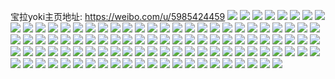 宝拉yoki主页地址: https://weibo.com/u/5985424459 
![](https://wx4.sinaimg.cn/mw2000/006x4ekbly1h9h3o8h480j30u0142n59.jpg) 
![](https://wx4.sinaimg.cn/mw2000/006x4ekbly1h9h3o9bxrvj30u0140k5m.jpg) 
![](https://wx4.sinaimg.cn/mw2000/006x4ekbly1h9h3o5flfwj30u0140grr.jpg) 
![](https://wx4.sinaimg.cn/mw2000/006x4ekbly1h9h3o7d80cj30u01407dt.jpg) 
![](https://wx4.sinaimg.cn/mw2000/006x4ekbly1h9h3o7ypjcj30u0140tet.jpg) 
![](https://wx4.sinaimg.cn/mw2000/006x4ekbly1h93fiq5vehj30g00lj0tf.jpg) 
![](https://wx4.sinaimg.cn/mw2000/006x4ekbly1h8t0o2gwx0j30u0140qb4.jpg) 
![](https://wx4.sinaimg.cn/mw2000/006x4ekbly1h8t0o3059kj30u0140jzk.jpg) 
![](https://wx4.sinaimg.cn/mw2000/006x4ekbly1h8omw9z3ykj30qw0l1400.jpg) 
![](https://wx4.sinaimg.cn/mw2000/006x4ekbly1h8iedpv7ykj30u014045j.jpg) 
![](https://wx4.sinaimg.cn/mw2000/006x4ekbly1h7wgbzz0a5j32bz2lge81.jpg) 
![](https://wx4.sinaimg.cn/mw2000/006x4ekbly1h7wgc0z9jqj31sc2dskjl.jpg) 
![](https://wx4.sinaimg.cn/mw2000/006x4ekbly1h7wgc1xjckj32c03401ky.jpg) 
![](https://wx4.sinaimg.cn/mw2000/006x4ekbly1h7wgc30amoj32c0340hdu.jpg) 
![](https://wx4.sinaimg.cn/mw2000/006x4ekbly1h7wgc3wvarj31sc2dse81.jpg) 
![](https://wx4.sinaimg.cn/mw2000/006x4ekbly1h7wgc4r73bj32c0340x6p.jpg) 
![](https://wx4.sinaimg.cn/mw2000/006x4ekbly1h7wgc5riuhj31sc2dsqv5.jpg) 
![](https://wx4.sinaimg.cn/mw2000/006x4ekbly1h7wgc6hjrmj32c03407wh.jpg) 
![](https://wx4.sinaimg.cn/mw2000/006x4ekbly1h7wgc79lumj32c0340npd.jpg) 
![](https://wx4.sinaimg.cn/mw2000/006x4ekbly1h7wgbyzxufj32c03407wj.jpg) 
![](https://wx4.sinaimg.cn/mw2000/006x4ekbly1h7wgc85yaij32c03407wi.jpg) 
![](https://wx4.sinaimg.cn/mw2000/006x4ekbly1h7wgc8z858j31sc2dsb29.jpg) 
![](https://wx4.sinaimg.cn/mw2000/006x4ekbly1h7wgc9rd0mj31sc2dsb29.jpg) 
![](https://wx4.sinaimg.cn/mw2000/006x4ekbly1h7u16w9gygj30sp1jntmp.jpg) 
![](https://wx4.sinaimg.cn/mw2000/006x4ekbly1h7j1ltpd8nj32c0340qv5.jpg) 
![](https://wx4.sinaimg.cn/mw2000/006x4ekbly1h7j1luhctbj31sc2dse81.jpg) 
![](https://wx4.sinaimg.cn/mw2000/006x4ekbly1h7j1lv8f2kj31sc2dse81.jpg) 
![](https://wx4.sinaimg.cn/mw2000/006x4ekbly1h7j1lw2gsij31sc2dse81.jpg) 
![](https://wx4.sinaimg.cn/mw2000/006x4ekbly1h7j1lwx7v5j31sc2dsb29.jpg) 
![](https://wx4.sinaimg.cn/mw2000/006x4ekbly1h7fjbgn08lj32c03404qr.jpg) 
![](https://wx4.sinaimg.cn/mw2000/006x4ekbly1h7fjbi8z6rj32c03401kz.jpg) 
![](https://wx4.sinaimg.cn/mw2000/006x4ekbly1h7fjbjexlwj31ll25p4qq.jpg) 
![](https://wx4.sinaimg.cn/mw2000/006x4ekbly1h7fjbkk55wj31ua1mh7wh.jpg) 
![](https://wx4.sinaimg.cn/mw2000/006x4ekbly1h7fjbfcbqnj32c03401l0.jpg) 
![](https://wx4.sinaimg.cn/mw2000/006x4ekbly1h7fjbm5fnwj32by2n57wk.jpg) 
![](https://wx4.sinaimg.cn/mw2000/006x4ekbly1h7fjbny0y5j32c03407wj.jpg) 
![](https://wx4.sinaimg.cn/mw2000/006x4ekbly1h7fjbpiypkj31sc2dsqv5.jpg) 
![](https://wx4.sinaimg.cn/mw2000/006x4ekbly1h7fjbqfjcmj31sc2dsb29.jpg) 
![](https://wx4.sinaimg.cn/mw2000/006x4ekbly1h7fjbtymv0j322m33yu10.jpg) 
![](https://wx4.sinaimg.cn/mw2000/006x4ekbly1h7fjbz5z8lj322o340kjp.jpg) 
![](https://wx4.sinaimg.cn/mw2000/006x4ekbly1h78hi8egq8j31sc2dsqv5.jpg) 
![](https://wx4.sinaimg.cn/mw2000/006x4ekbly1h78higrkf7j31sc2ds7wi.jpg) 
![](https://wx4.sinaimg.cn/mw2000/006x4ekbly1h6zd2wlbcdj30u0190n4g.jpg) 
![](https://wx4.sinaimg.cn/mw2000/006x4ekbly1h6zd2wzk5jj30u0191dmk.jpg) 
![](https://wx4.sinaimg.cn/mw2000/006x4ekbly1h6zd2xkgctj30u01900we.jpg) 
![](https://wx4.sinaimg.cn/mw2000/006x4ekbly1h6zd2y10dkj30u0140n0b.jpg) 
![](https://wx4.sinaimg.cn/mw2000/006x4ekbly1h6zd2yffpxj30u00z0wg2.jpg) 
![](https://wx4.sinaimg.cn/mw2000/006x4ekbly1h6zd2uura4j30u014078n.jpg) 
![](https://wx4.sinaimg.cn/mw2000/006x4ekbly1h6zd2z6h8uj30u019143s.jpg) 
![](https://wx4.sinaimg.cn/mw2000/006x4ekbly1h6zd2ztajxj30u0190wp1.jpg) 
![](https://wx4.sinaimg.cn/mw2000/006x4ekbly1h6zd30a4n8j30u00x4di5.jpg) 
![](https://wx4.sinaimg.cn/mw2000/006x4ekbly1h6zd31bikfj30u0140779.jpg) 
![](https://wx4.sinaimg.cn/mw2000/006x4ekbly1h6zbu132gtj31400u0wjc.jpg) 
![](https://wx4.sinaimg.cn/mw2000/006x4ekbly1h6zbtzxuqwj31400u0af8.jpg) 
![](https://wx4.sinaimg.cn/mw2000/006x4ekbly1h6zbu29dqyj31910u0wlk.jpg) 
![](https://wx4.sinaimg.cn/mw2000/006x4ekbly1h6zbu408a1j30u0190qbo.jpg) 
![](https://wx4.sinaimg.cn/mw2000/006x4ekbly1h6zbu4qvu7j30u0190k59.jpg) 
![](https://wx4.sinaimg.cn/mw2000/006x4ekbly1h6zbu58idsj30u0140agv.jpg) 
![](https://wx4.sinaimg.cn/mw2000/006x4ekbly1h6zbu5zfncj31900u0wpr.jpg) 
![](https://wx4.sinaimg.cn/mw2000/006x4ekbly1h6zbu6ppolj31900u0wno.jpg) 
![](https://wx4.sinaimg.cn/mw2000/006x4ekbly1h6zbu7biqpj31900u0wn2.jpg) 
![](https://wx4.sinaimg.cn/mw2000/006x4ekbly1h6zbu7w3i3j30u0191wm3.jpg) 
![](https://wx4.sinaimg.cn/mw2000/006x4ekbly1h6ja80v107j32bz2vw4qq.jpg) 
![](https://wx4.sinaimg.cn/mw2000/006x4ekbly1h6ja82w9dzj31sc2dsb2a.jpg) 
![](https://wx4.sinaimg.cn/mw2000/006x4ekbly1h6ja8cvrsqj322m33yqug.jpg) 
![](https://wx4.sinaimg.cn/mw2000/006x4ekbly1h6ja8nswyaj334022owtl.jpg) 
![](https://wx4.sinaimg.cn/mw2000/006x4ekbly1h6ja8uq1qoj322o3404qp.jpg) 
![](https://wx4.sinaimg.cn/mw2000/006x4ekbly1h15hklj107j32c0340qv6.jpg) 
![](https://wx4.sinaimg.cn/mw2000/006x4ekbly1h15hkn8kywj32c02xzx6p.jpg) 
![](https://wx4.sinaimg.cn/mw2000/006x4ekbly1h15hkpzf9oj32c0340x6s.jpg) 
![](https://wx4.sinaimg.cn/mw2000/006x4ekbly1h15hkqjs4tj30u00yqanj.jpg) 
![](https://wx4.sinaimg.cn/mw2000/006x4ekbly1h15hfcue49j32c0340hdx.jpg) 
![](https://wx4.sinaimg.cn/mw2000/006x4ekbly1h15hg4bh5rj32c0340hdw.jpg) 
![](https://wx4.sinaimg.cn/mw2000/006x4ekbly1h15hffj0guj32c03401l2.jpg) 
![](https://wx4.sinaimg.cn/mw2000/006x4ekbly1h0hco13jqoj30qo1400ur.jpg) 
![](https://wx4.sinaimg.cn/mw2000/006x4ekbly1gxr220zwvcj32c0340hdu.jpg) 
![](https://wx4.sinaimg.cn/mw2000/006x4ekbly1gxr22hd6nmj33342bchdu.jpg) 
![](https://wx4.sinaimg.cn/mw2000/006x4ekbly1gxr2225yn4j32c02loqv5.jpg) 
![](https://wx4.sinaimg.cn/mw2000/006x4ekbly1gxr2249phzj32c02vs1kz.jpg) 
![](https://wx4.sinaimg.cn/mw2000/006x4ekbly1gxr2266ycqj32c0340x6q.jpg) 
![](https://wx4.sinaimg.cn/mw2000/006x4ekbly1gxr227n927j32c0340kjm.jpg) 
![](https://wx4.sinaimg.cn/mw2000/006x4ekbly1gxr229clooj32c0340npe.jpg) 
![](https://wx4.sinaimg.cn/mw2000/006x4ekbly1gxr22g6cktj32bc334qv5.jpg) 
![](https://wx4.sinaimg.cn/mw2000/006x4ekbly1gxr22dgqmdj32c0340e83.jpg) 
![](https://wx4.sinaimg.cn/mw2000/006x4ekbly1gxr23gccxuj32bn2rinpf.jpg) 
![](https://wx4.sinaimg.cn/mw2000/006x4ekbly1gxr22liqe3j33342bcqv6.jpg) 
![](https://wx4.sinaimg.cn/mw2000/006x4ekbly1gxr23jbibrj32bc2hdhdv.jpg) 
![](https://wx4.sinaimg.cn/mw2000/006x4ekbly1gxnz1lgijfj33342bcx6p.jpg) 
![](https://wx4.sinaimg.cn/mw2000/006x4ekbly1gxnz0v3tcqj30sg0lcwqd.jpg) 
![](https://wx4.sinaimg.cn/mw2000/006x4ekbly1gxnz1w0h27j33342bcx6q.jpg) 
![](https://wx4.sinaimg.cn/mw2000/006x4ekbly1gxnz0wbynhj31sc1ni7wh.jpg) 
![](https://wx4.sinaimg.cn/mw2000/006x4ekbly1gxnz0z18dmj33342bc7wj.jpg) 
![](https://wx4.sinaimg.cn/mw2000/006x4ekbly1gxnz0vm3amj30sg0lck3g.jpg) 
![](https://wx4.sinaimg.cn/mw2000/006x4ekbly1gxnz0r3087j31s41v2npd.jpg) 
![](https://wx4.sinaimg.cn/mw2000/006x4ekbly1gxnz15810xj33342bc4qq.jpg) 
![](https://wx4.sinaimg.cn/mw2000/006x4ekbly1gxnz15wiz9j30qo0uzdik.jpg) 
![](https://wx4.sinaimg.cn/mw2000/006x4ekbly1gxnz196p4ej33342bc1kz.jpg) 
![](https://wx4.sinaimg.cn/mw2000/006x4ekbly1gxnz1fgzpdj33342bce83.jpg) 
![](https://wx4.sinaimg.cn/mw2000/006x4ekbly1gxnz0u0f48j30iy0sggpm.jpg) 
![](https://wx4.sinaimg.cn/mw2000/006x4ekbly1gxnz1yomqwj32d52kznpd.jpg) 
![](https://wx4.sinaimg.cn/mw2000/006x4ekbly1gxnz266sn5j33342bckjm.jpg) 
![](https://wx4.sinaimg.cn/mw2000/006x4ekbly1gxnz2r7ityj32bc3344qq.jpg) 
![](https://wx4.sinaimg.cn/mw2000/006x4ekbly1gx81i3na1kj329a2q0kjl.jpg) 
![](https://wx4.sinaimg.cn/mw2000/006x4ekbly1gx81i5oux3j31sc224kjl.jpg) 
![](https://wx4.sinaimg.cn/mw2000/006x4ekbly1gx81i6njz1j31sc1zckjl.jpg) 
